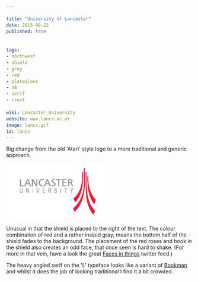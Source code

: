 ```yaml
---

title: "University of Lancaster"
date: 2015-08-22
published: true


tags:
- northwest
- shield
- grey
- red
- plateglass
- n8
- serif
- crest

wiki: Lancaster_University
website: www.lancs.ac.uk
image: lancs.gif
id: lancs
---
```


Big change from the old 'Atari' style logo to a more traditional and generic approach.

![](/images/logospotter/lancs-old.gif)

Unusual in that the shield is placed to the right of the text. The colour combination of red and a rather insipid gray, means the bottom half of the shield fades to the background. The placement of the red roses and book in the shield also creates an odd face, that once seen is hard to shake. (For more in that vein, have a look the great [Faces in things](https://twitter.com/facespics) twitter feed.)

The heavy angled serif on the 'L' typeface looks like a variant of [Bookman](https://en.wikipedia.org/wiki/Bookman_(typeface)) and whilst it does the job of looking traditional I find it a bit crowded.
